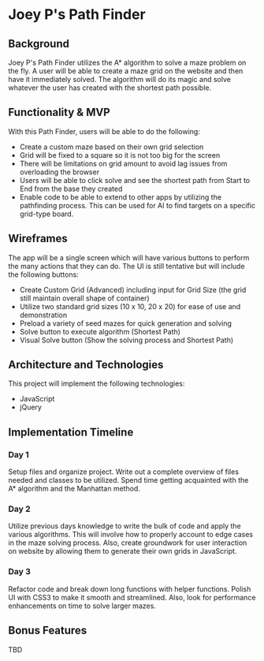 # Joey P's Path Finder

## Background
Joey P's Path Finder utilizes the A* algorithm to solve a maze problem on the fly. A user will be able to create a maze grid on the website and then have it immediately solved. The algorithm will do its magic and solve whatever the user has created with the shortest path possible.

## Functionality & MVP

With this Path Finder, users will be able to do the following:
 - Create a custom maze based on their own grid selection
 - Grid will be fixed to a square so it is not too big for the screen
 - There will be limitations on grid amount to avoid lag issues from overloading the browser
 - Users will be able to click solve and see the shortest path from Start to End from the base they created
 - Enable code to be able to extend to other apps by utilizing the pathfinding process. This can be used for AI to find targets on a specific grid-type board.

## Wireframes

The app will be a single screen which will have various buttons to perform the many actions that they can do. The UI is still tentative but will include the following buttons:
- Create Custom Grid (Advanced) including input for Grid Size (the grid still maintain overall shape of container)
- Utilize two standard grid sizes (10 x 10, 20 x 20) for ease of use and demonstration
- Preload a variety of seed mazes for quick generation and solving
- Solve button to execute algorithm (Shortest Path)
- Visual Solve button (Show the solving process and Shortest Path)

## Architecture and Technologies
  This project will implement the following technologies:
  - JavaScript
  - jQuery

## Implementation Timeline

### Day 1
Setup files and organize project. Write out a complete overview of files needed and classes to be utilized. Spend time getting acquainted with the A* algorithm and the Manhattan method.

### Day 2
Utilize previous days knowledge to write the bulk of code and apply the various algorithms. This will involve how to properly account to edge cases in the maze solving process. Also, create groundwork for user interaction on website by allowing them to generate their own grids in JavaScript.

### Day 3
Refactor code and break down long functions with helper functions. Polish UI with CSS3 to make it smooth and streamlined. Also, look for performance enhancements on time to solve larger mazes.

## Bonus Features

TBD
